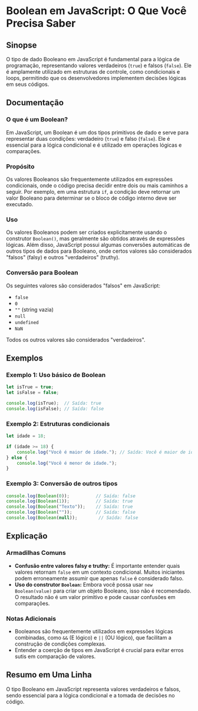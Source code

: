 <!--
Meta Description: # Boolean em JavaScript: O Que Você Precisa Saber ## Sinopse O tipo de dado Booleano em JavaScript é fundamental para a lógica de programação, represe...
Meta Keywords: boolean, javascript, valores, false, para
-->

# Boolean em JavaScript: O Que Você Precisa Saber

## Sinopse
O tipo de dado Booleano em JavaScript é fundamental para a lógica de programação, representando valores verdadeiros (`true`) e falsos (`false`). Ele é amplamente utilizado em estruturas de controle, como condicionais e loops, permitindo que os desenvolvedores implementem decisões lógicas em seus códigos.

## Documentação
### O que é um Boolean?
Em JavaScript, um Boolean é um dos tipos primitivos de dado e serve para representar duas condições: verdadeiro (`true`) e falso (`false`). Ele é essencial para a lógica condicional e é utilizado em operações lógicas e comparações.

### Propósito
Os valores Booleanos são frequentemente utilizados em expressões condicionais, onde o código precisa decidir entre dois ou mais caminhos a seguir. Por exemplo, em uma estrutura `if`, a condição deve retornar um valor Booleano para determinar se o bloco de código interno deve ser executado.

### Uso
Os valores Booleanos podem ser criados explicitamente usando o construtor `Boolean()`, mas geralmente são obtidos através de expressões lógicas. Além disso, JavaScript possui algumas conversões automáticas de outros tipos de dados para Booleano, onde certos valores são considerados "falsos" (falsy) e outros "verdadeiros" (truthy).

### Conversão para Boolean
Os seguintes valores são considerados "falsos" em JavaScript:
- `false`
- `0`
- `""` (string vazia)
- `null`
- `undefined`
- `NaN`

Todos os outros valores são considerados "verdadeiros".

## Exemplos
### Exemplo 1: Uso básico de Boolean
```javascript
let isTrue = true;
let isFalse = false;

console.log(isTrue);  // Saída: true
console.log(isFalse); // Saída: false
```

### Exemplo 2: Estruturas condicionais
```javascript
let idade = 18;

if (idade >= 18) {
    console.log("Você é maior de idade."); // Saída: Você é maior de idade.
} else {
    console.log("Você é menor de idade.");
}
```

### Exemplo 3: Conversão de outros tipos
```javascript
console.log(Boolean(0));          // Saída: false
console.log(Boolean(1));          // Saída: true
console.log(Boolean("Texto"));    // Saída: true
console.log(Boolean(""));         // Saída: false
console.log(Boolean(null));        // Saída: false
```

## Explicação
### Armadilhas Comuns
- **Confusão entre valores falsy e truthy:** É importante entender quais valores retornam `false` em um contexto condicional. Muitos iniciantes podem erroneamente assumir que apenas `false` é considerado falso.
- **Uso do construtor `Boolean`:** Embora você possa usar `new Boolean(value)` para criar um objeto Booleano, isso não é recomendado. O resultado não é um valor primitivo e pode causar confusões em comparações.

### Notas Adicionais
- Booleanos são frequentemente utilizados em expressões lógicas combinadas, como `&&` (E lógico) e `||` (OU lógico), que facilitam a construção de condições complexas.
- Entender a coerção de tipos em JavaScript é crucial para evitar erros sutis em comparação de valores.

## Resumo em Uma Linha
O tipo Booleano em JavaScript representa valores verdadeiros e falsos, sendo essencial para a lógica condicional e a tomada de decisões no código.